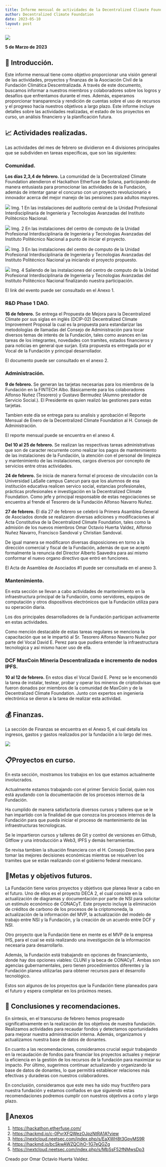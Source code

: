 ```yaml
---
title: Informe mensual de actividades de la Decentralized Climate Foundation A.C. Febrero 2023.
author: Decentralized Climate Foundation
date: 2023-05-10
layout: post
---
```


![](/assets/februaryreport/Img0.png)


**5 de Marzo de 2023**

## :beginner: Introducción.

Este informe mensual tiene como objetivo proporcionar una visión general de las actividades, proyectos y finanzas de la Asociación Civil de la Fundación Climática Descentralizada. A través de este documento, buscamos informar a nuestros miembros y colaboradores sobre los logros y desafíos que enfrentamos durante el mes. Además, esperamos proporcionar transparencia y rendición de cuentas sobre el uso de recursos y el progreso hacia nuestros objetivos a largo plazo. Este informe incluye detalles sobre las actividades realizadas, el estado de los proyectos en curso, un análisis financiero y la planificación futura.


## 📈 Actividades realizadas.
Las actividades del mes de febrero se dividieron en 4 divisiones principales que se subdividen en tareas específicas, que son las siguientes:

### **Comunidad.**

**Los días 2,3,4 de febrero.** La comunidad de la Decentralized Climate Foundation atendieron el Hackathon Etherfuse de Solana, participando de manera entusiasta para promocionar las actividades de la Fundación, además de intentar ganar el concurso con un proyecto revolucionario e innovador acerca del mejor manejo de las pensiones para adultos mayores.

![](/assets/februaryreport/Img1.jpg)
Img. 1 En las instalaciones del auditorio central de la Unidad Profesional Interdisciplinaria de Ingenieria y Tecnologias Avanzadas del Instituto Politécnico Nacional.

![](/assets/februaryreport/Img2.jpg)
Img. 2 En las instalaciones del centro de computo de la Unidad Profesional Interdisciplinaria de Ingenieria y Tecnologias Avanzadas del Instituto Politécnico Nacional a punto de iniciar el proyecto.

![](/assets/februaryreport/Img3.jpg)
Img. 3 En las instalaciones del centro de computo de la Unidad Profesional Interdisciplinaria de Ingenieria y Tecnologias Avanzadas del Instituto Politécnico Nacional ya iniciando el proyecto propuesto.


![](/assets/februaryreport/Img4.jpg)
Img. 4 Saliendo de las instalaciones del centro de computo de la Unidad Profesional Interdisciplinaria de Ingenieria y Tecnologias Avanzadas del Instituto Politécnico Nacional finalizando nuestra participación.


El link del evento puede ser consultado en el Anexo 1.


### **R&D Phase 1 DAO.**

**16 de febrero.** Se entrega el Propuesta de Mejora para la Decentralized Climate por sus siglas en inglés (DCIP-02) Decentralized Climate Improvement Proposal la cual es la propuesta para estandarizar las metodologías de llamadas del Consejo de Administración para tocar diversos temas de interés de la Fundación, tales como avances en las tareas de los integrantes, novedades con tramites, estados financieros y para noticias en general que surjan. Esta propuesta es entregada por el Vocal de la Fundación y principal desarrollador.

El documento puede ser consultado en el anexo 2.


### **Administración.**

**9 de febrero.** Se generan las tarjetas necesarias para los miembros de la Fundación en la FINTECH Albo. Básicamente para los colaboradores Alfonso Nuñez (Tesorero) y Gustavo Bermudez (Alumno prestador de Servicio Social.). El Presidente es quien realizó las gestiones para estas tarjetas.

Tambien este día se entrega para su analisis y aprobación el Reporte Mensual de Enero de la Decentralized Climate Foundation al H. Consejo de Administración.

El reporte mensual puede se encuentra en el anexo 4.

**Del 10 al 25 de febrero.** Se realizan las respectivas tareas administrativas que son de caracter recurrente como realizar los pagos de mantenimiento de las instalaciones de la Fundación, la atención con el personal de limpieza y mantenimiento de las instalaciones, cargos diversos por concepto de servicios entre otras actividades.

**24 de febrero.** Se inicia de manera formal el proceso de vinculación con la Universidad LaSalle campus Cancun para que los alumnos de esa institución educativa realicen servico social, estancias profesionales, prácticas profesionales e investigación en la Decentralized Climate Foundation. Como jefe y principal responsable de estas negociaciones se encuentra al frende el Tesorero de la Fundación Alfonso Navarro Nuñez.

**27 de febrero.** El día 27 de febrero se celebró la Primera Asamblea General de Asociados donde se realizaron diversas adiciones y modificaciones al Acta Constitutiva de la Decentralized Climate Foundation, tales como la admisión de los nuevos miembros Omar Octavio Huerta Valdez, Alfonso Nuñez Navarro, Francisco Sandoval y Christian Sandoval.

De igual manera se modificaron diversas disposiciones en torno a la dirección comercial y fiscal de la Fundación, además de que se aceptó formalmente la renuncia del Director Alberto Saavedra para así mismo conformar el nuevo organo directivo que entró en funciones.

El Acta de Asamblea de Asociados #1 puede ser consultada en el anexo 3.

### **Mantenimiento.**

En esta sección se llevan a cabo actividades de mantenimiento en la infraestructura principal de la Fundación, como servidores, equipos de computación y otros dispositivos electrónicos que la Fundación utiliza para su operación diaria.

Los dos principales desarrolladores de la Fundación participan activamente en estas actividades.

Como mención destacable de estas tareas regulares se menciona la capacitación que se le impartió al Sr. Tesorero Alfonso Navarro Nuñez por parte del Vocal David E. Perez para que pudiera entender la infraestructura tecnologica y así mismo hacer uso de ella.

### **DCF MaxCoin Mineria Descentralizada e incremento de nodos IPFS.**

**10 al 12 de febrero.** En estos días el Vocal David E. Perez se le encomendó la tarea de instalar, testear, probar y operar los mineros de criptodivisas que fueron donados por miembros de la comunidad de MaxCoin y de la Decentralized Climate Foundation. Junto con expertos en ingeniería electrónica se dieron a la tarea de realizar esta actividad.

## :moneybag: Finanzas.

La sección de Finanzas se encuentra en el Anexo 5, el cual detalla los ingresos, gastos y gastos realizados por la fundación a lo largo del mes.

![](/assets/februaryreport/Img5.png)

## :clipboard:Proyectos en curso.

En esta sección, mostramos los trabajos en los que estamos actualmente involucrados.

Actualmente estamos trabajando con el primer Servicio Social, quien nos está ayudando con la documentación de los procesos internos de la Fundación.

Ha cumplido de manera satisfactoria diversos cursos y talleres que se le han impartido con la finalidad de que conozca los procesos internos de la Fundación para que pueda iniciar el proceso de mantenimiento de las infraestructuras tecnologicas.

Se le impartieron cursos y talleres de Git y control de versiones en Github, Gitflow y una introducción a Web3, IPFS y demás herramientas.

Se revisa tambien la situación financiera con el H. Consejo Directivo para tomar las mejores decisiones económicas mientras se resuelven los tramites que se están realizando con el gobierno federal mexicano.

## :pencil:Metas y objetivos futuros.

La Fundación tiene varios proyectos y objetivos que planea llevar a cabo en el futuro. Uno de ellos es el proyecto DECA 2, el cual consiste en la actualización de diagramas y documentación por parte de NSI para solicitar un estímulo económico de CONACyT. Este proyecto incluye la eliminación de créditos de carbono de los procesos de la criptomoneda, la actualización de la información del MVP, la actualización del modelo de trabajo entre NSI y la Fundación, y la creación de un acuerdo entre DCF y NSI.

Otro proyecto que la Fundación tiene en mente es el MVP de la empresa IHS, para el cual se está realizando una investigación de la información necesaria para desarrollarlo.

Además, la Fundación está trabajando en opciones de financiamiento, donde hay dos opciones viables: CLUNI y la beca de CONACyT. Ambas son agencias gubernamentales, pero tienen procedimientos diferentes y la Fundación planea utilizarlas para obtener recursos para el desarrollo tecnológico.

Estos son algunos de los proyectos que la Fundación tiene planeados para el futuro y espera completar en los próximos meses.

## 🎯 Conclusiones y recomendaciones.

En síntesis, en el transcurso de febrero hemos progresado significativamente en la realización de los objetivos de nuestra fundación. Realizamos actividades para recaudar fondos y detectamos oportunidades para mejorar nuestra administración interna. Además, organizamos y actualizamos nuestra base de datos de donantes.

En cuanto a las recomendaciones, consideramos crucial seguir trabajando en la recaudación de fondos para financiar los proyectos actuales y mejorar la eficiencia en la gestión de los recursos de la fundación para maximizar su impacto. Por último, sugerimos continuar actualizando y organizando la base de datos de donantes, lo que permitirá establecer relaciones más efectivas y duraderas con nuestros colaboradores.

En conclusión, consideramos que este mes ha sido muy fructífero para nuestra fundación y estamos confiados en que siguiendo estas recomendaciones podremos cumplir con nuestros objetivos a corto y largo plazo.

## :beginner:Anexos

1. https://hackathon.etherfuse.com/
2. https://hackmd.io/c-0PvrXFQWezOJpzNtRA1A?view
3. https://nextcloud.neetsec.com/index.php/s/EaXWH8t3GpyMS9R
4. https://hackmd.io/bcSkwAWZQCihO-1G7eQGZg
5. https://nextcloud.neetsec.com/index.php/s/MbSsF52fNMwsDp3

Creado por Omar Octavio Huerta Valdez.
